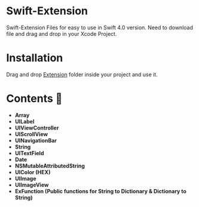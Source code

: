 # Swift-Extension

Swift-Extension Files for easy to use in Swift 4.0 version. Need to download file and drag and drop in your Xcode Project.


# Installation

Drag and drop [Extension](https://github.com/ANSCoder/Swift-Extension/tree/master/Swift-Extension/Extensions) folder inside your project and use it.

# Contents 🚀
 
 - **Array**
 - **UILabel**
 - **UIViewController**
 - **UIScrollView**
 - **UINavigationBar**
 - **String**
 - **UITextField**
 - **Date**
 - **NSMutableAttributedString**
 - **UIColor (HEX)**
 - **UIImage**
 - **UIImageView**
 - **ExFunction (Public functions for String to Dictionary & Dictionary to String)**

